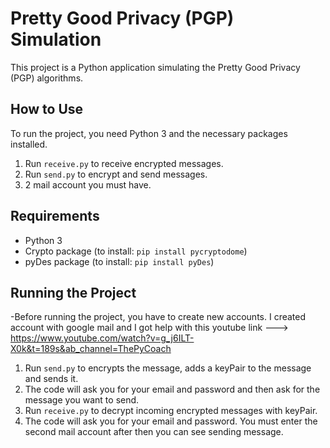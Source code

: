 # Pretty Good Privacy (PGP) Simulation

This project is a Python application simulating the Pretty Good Privacy (PGP) algorithms.

## How to Use

To run the project, you need Python 3 and the necessary packages installed.

1. Run `receive.py` to receive encrypted messages.
2. Run `send.py` to encrypt and send messages.
3. 2 mail account you must have.

## Requirements

- Python 3
- Crypto package (to install: `pip install pycryptodome`)
- pyDes package (to install: `pip install pyDes`)

## Running the Project

-Before running the project, you have to create new accounts. I created account with google mail and I got help with this
youtube link ---> https://www.youtube.com/watch?v=g_j6ILT-X0k&t=189s&ab_channel=ThePyCoach

1. Run `send.py` to encrypts the message, adds a keyPair to the message and sends it.
2. The code will ask you for your email and password and then ask for the message you want to send.
3. Run  `receive.py` to decrypt incoming encrypted messages with keyPair.
4. The code will ask you for your email and password. You must enter the second mail account after then you can see sending message.

